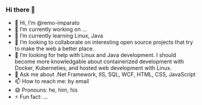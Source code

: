 ### Hi there 👋

- 👋 Hi, I’m @remo-imparato
- 🔭 I’m currently working on ...
- 🌱 I’m currently learning Linux, Java
- 👯 I’m looking to collaborate on interesting open source projects that try to make the web a better place.
- 🤔 I’m looking for help with Linux and Java development. I should become more knowledgable about containerized development with Docker, Kuberneties, and hosted web development with Linux.
- 💬 Ask me about .Net Framework, IIS, SQL, WCF, HTML, CSS, JavaScript 
- 📫 How to reach me: by email
- 😄 Pronouns: he, him, his
- ⚡ Fun fact: ...

<!--
**RemoImparato/RemoImparato** is a ✨ _special_ ✨ repository because its `README.md` (this file) appears on your GitHub profile.

Here are some ideas to get you started:

-->
